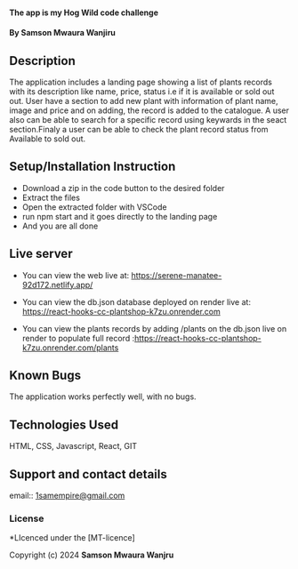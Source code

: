 
#### The app is my Hog Wild code challenge
#### **By Samson Mwaura Wanjiru**
## Description
The application includes a  landing page showing a list of plants records with its description like name, price, status i.e if it is available or sold out out.
User have a section to add new plant with information of plant name, image and price and on adding, the record is added to the catalogue.
A user also can be able to search for a specific record using keywards in the seact section.Finaly a user can be able to check the plant record status from Available to sold out.
 
## Setup/Installation Instruction
* Download a zip in the code button to the desired folder
* Extract the files
* Open the extracted folder with VSCode
* run npm start and it goes directly to the landing page
* And you are all done

## Live server
* You can view the web live at:  https://serene-manatee-92d172.netlify.app/

* You can view the db.json database deployed on render live at:  https://react-hooks-cc-plantshop-k7zu.onrender.com

* You can view the plants records by adding /plants on the db.json live on render to populate full record :https://react-hooks-cc-plantshop-k7zu.onrender.com/plants

## Known Bugs
The application works perfectly well, with no bugs.

## Technologies Used
HTML, CSS, Javascript, React, GIT

## Support and contact details
email:: 1samempire@gmail.com

### License
*LIcenced under the [MT-licence]

Copyright (c) 2024 **Samson Mwaura Wanjru**
